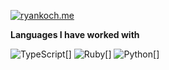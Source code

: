 [![ryankoch.me](https://img.shields.io/badge/-💜_RYANKOCH.ME-000000?style=for-the-badge)](https://ryankoch.me)


**Languages I have worked with**

![TypeScript](https://img.shields.io/badge/-TypeScript-000000?style=flat&logo=typescript&logoColor=007ACC)[]
![Ruby](https://img.shields.io/badge/-Ruby-000000?style=flat&logo=Ruby&logoColor=8B0000)[]
![Python](https://img.shields.io/badge/-Python-000000?style=flat&logo=python)[]
